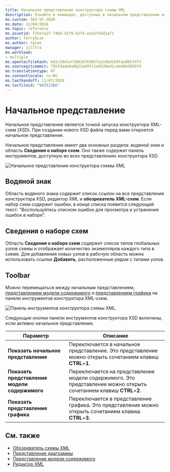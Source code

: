 ```yaml
---
title: Начальное представление конструктора схемы XML
description: Узнайте о командах, доступных в начальном представлении конструктора XML-схем (XSD).
ms.custom: SEO-VS-2020
ms.date: 11/04/2016
ms.topic: reference
ms.assetid: f25e7a2f-7469-4279-b2f4-ee2dfd4d3af1
author: TerryGLee
ms.author: tglee
manager: jillfra
ms.workload:
- multiple
ms.openlocfilehash: bd2c59d1af2802876305fa218bd169fae805f4f3
ms.sourcegitcommit: 75bfdaab9a8b23a097c1e8538ed1cde404305974
ms.translationtype: HT
ms.contentlocale: ru-RU
ms.lasthandoff: 11/07/2020
ms.locfileid: "94351366"
---
```

# <a name="start-view"></a>Начальное представление

Начальное представление является точкой запуска конструктора XML-схем (XSD). При создании нового XSD файла перед вами откроется начальное представление.

Начальное представление имеет два основных раздела: *водяной знак* и область **Сведения о наборе схем**. Оно также содержит панель инструментов, доступную во всех представлениях конструктора XSD.

![Начальное представление конструктора схемы XML](../xml-tools/media/xsddesigner_startview.gif)

## <a name="watermark"></a>Водяной знак

Область водяного знака содержит список ссылок на все представления конструктора XSD, редактор XML и **обозреватель XML-схем**. Если набор схем содержит ошибки, в конце списка появится следующий текст: "Воспользуйтесь списком ошибок для просмотра и устранения ошибок в наборе".

## <a name="schema-set-details"></a>Сведения о наборе схем

Область **Сведения о наборе схем** содержит список типов глобальных узлов схемы и отображает количество экземпляров каждого типа в схеме. Для добавления новых узлов в рабочую область можно использовать ссылки **Добавить**, расположенные рядом с типами узлов.

## <a name="toolbar"></a>Toolbar

Можно перемещаться между начальным представлением, [представлением модели содержимого](../xml-tools/content-model-view.md) и [представлением графика](../xml-tools/graph-view.md) на панели инструментов конструктора XML-схем.

![Панель инструментов конструктора схемы XML.](../xml-tools/media/xsdstartviewtoolbar.gif)

Следующие кнопки панели инструментов конструктора XSD включены, если активно начальное представление.

|Параметр|Описание|
|-|-----------------|
|**Показать начальное представление**|Переключается в начальное представление. Это представление можно открыть сочетанием клавиш **CTRL**+**1**.|
|**Показать представление модели содержимого**|Переключается на представление модели содержимого. Это представление можно открыть сочетанием клавиш **CTRL**+**2**.|
|**Показать представление графика**|Переключается в представление графика. Это представление можно открыть сочетанием клавиш **CTRL**+**3**.|

## <a name="see-also"></a>См. также

- [Обозреватель схемы XML](../xml-tools/xml-schema-explorer.md)
- [Представление диаграммы](../xml-tools/graph-view.md)
- [Представление модели содержимого](../xml-tools/content-model-view.md)
- [Редактор XML](../xml-tools/xml-editor.md)
